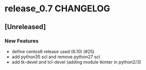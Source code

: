 # release_0.7 CHANGELOG

## [Unreleased]

### New Features

- define centos6 release used (6.10) (#25)
- add python35 scl and remove python27 scl
- add tk-devel and tcl-devel (adding module tkinter in python2/3)


